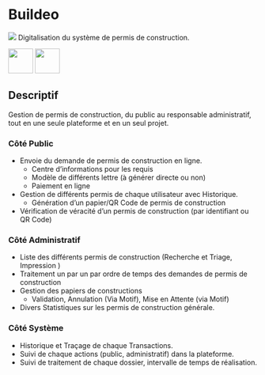 # Buildeo
 <img  src='buildeo.png'> 
Digitalisation du système de permis de construction.

 <img height='50' src='https://seeklogo.com/images/F/flutter-logo-304BF94F55-seeklogo.com.png'>  <img height='50' src='https://static.djangoproject.com/img/logos/django-logo-negative.png'>
 
## Descriptif
Gestion de permis de construction, du public au responsable administratif, tout en une seule plateforme et en un seul projet. 

### Côté Public
- Envoie du demande de permis de construction en ligne.
  - Centre d’informations pour les requis
  - Modèle  de différents lettre (à générer directe ou non)
  - Paiement en ligne
- Gestion de différents permis de chaque utilisateur avec Historique.
  - Génération d’un papier/QR Code de permis de construction 
- Vérification de véracité d’un permis de construction (par identifiant ou QR Code)

### Côté Administratif
- Liste des différents permis de construction (Recherche et Triage, Impression )
- Traitement un par un par ordre de temps des demandes de permis de construction
- Gestion des papiers de constructions
  - Validation, Annulation (Via Motif), Mise en Attente (via Motif)
- Divers Statistiques sur les permis de construction générale.

### Côté Système
- Historique et Traçage de chaque Transactions.
- Suivi de chaque actions (public, administratif) dans la plateforme.
- Suivi de traitement de chaque dossier, intervalle de temps de réalisation.
